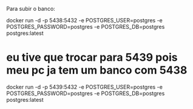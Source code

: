 Para subir o banco:

docker run -d -p 5438:5432 -e POSTGRES_USER=postgres -e POSTGRES_PASSWORD=postgres -e POSTGRES_DB=postgres postgres:latest


# eu tive que trocar para 5439 pois meu pc ja tem um banco com 5438

docker run -d -p 5439:5432 -e POSTGRES_USER=postgres -e POSTGRES_PASSWORD=postgres -e POSTGRES_DB=postgres postgres:latest
